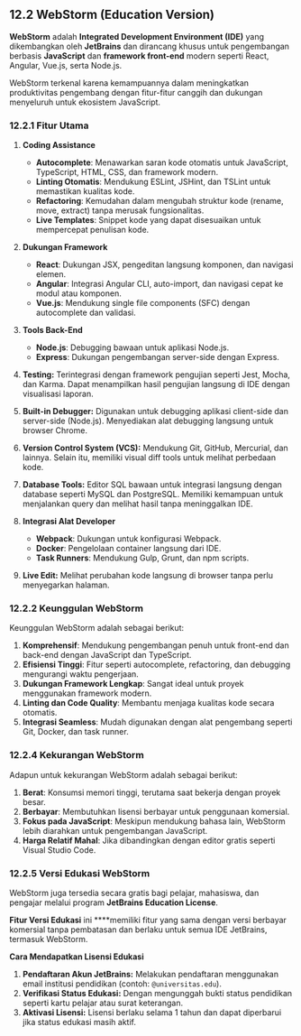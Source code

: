 ## 12.2 WebStorm (Education Version)

**WebStorm** adalah **Integrated Development Environment (IDE)** yang dikembangkan oleh **JetBrains** dan dirancang khusus untuk pengembangan berbasis **JavaScript** dan **framework front-end** modern seperti React, Angular, Vue.js, serta Node.js.

WebStorm terkenal karena kemampuannya dalam meningkatkan produktivitas pengembang dengan fitur-fitur canggih dan dukungan menyeluruh untuk ekosistem JavaScript.

### 12.2.1 Fitur Utama

1. **Coding Assistance**

    - **Autocomplete**: Menawarkan saran kode otomatis untuk JavaScript, TypeScript, HTML, CSS, dan framework modern.
    - **Linting Otomatis**: Mendukung ESLint, JSHint, dan TSLint untuk memastikan kualitas kode.
    - **Refactoring**: Kemudahan dalam mengubah struktur kode (rename, move, extract) tanpa merusak fungsionalitas.
    - **Live Templates**: Snippet kode yang dapat disesuaikan untuk mempercepat penulisan kode.

2. **Dukungan Framework**

    - **React**: Dukungan JSX, pengeditan langsung komponen, dan navigasi elemen.
    - **Angular**: Integrasi Angular CLI, auto-import, dan navigasi cepat ke modul atau komponen.
    - **Vue.js**: Mendukung single file components (SFC) dengan autocomplete dan validasi.

3. **Tools Back-End**

    - **Node.js**: Debugging bawaan untuk aplikasi Node.js.
    - **Express**: Dukungan pengembangan server-side dengan Express.

4. **Testing:** Terintegrasi dengan framework pengujian seperti Jest, Mocha, dan Karma. Dapat menampilkan hasil pengujian langsung di IDE dengan visualisasi laporan.

5. **Built-in Debugger:** Digunakan untuk debugging aplikasi client-side dan server-side (Node.js). Menyediakan alat debugging langsung untuk browser Chrome.

6. **Version Control System (VCS):** Mendukung Git, GitHub, Mercurial, dan lainnya. Selain itu, memiliki visual diff tools untuk melihat perbedaan kode.

7. **Database Tools:** Editor SQL bawaan untuk integrasi langsung dengan database seperti MySQL dan PostgreSQL. Memiliki kemampuan untuk menjalankan query dan melihat hasil tanpa meninggalkan IDE.

8. **Integrasi Alat Developer**

    - **Webpack**: Dukungan untuk konfigurasi Webpack.
    - **Docker**: Pengelolaan container langsung dari IDE.
    - **Task Runners**: Mendukung Gulp, Grunt, dan npm scripts.

9. **Live Edit:** Melihat perubahan kode langsung di browser tanpa perlu menyegarkan halaman.

### **12.2.2 Keunggulan WebStorm**

Keunggulan WebStorm adalah sebagai berikut:

1. **Komprehensif**: Mendukung pengembangan penuh untuk front-end dan back-end dengan JavaScript dan TypeScript.
2. **Efisiensi Tinggi**: Fitur seperti autocomplete, refactoring, dan debugging mengurangi waktu pengerjaan.
3. **Dukungan Framework Lengkap**: Sangat ideal untuk proyek menggunakan framework modern.
4. **Linting dan Code Quality**: Membantu menjaga kualitas kode secara otomatis.
5. **Integrasi Seamless**: Mudah digunakan dengan alat pengembang seperti Git, Docker, dan task runner.

### **12.2.4 Kekurangan WebStorm**

Adapun untuk kekurangan WebStorm adalah sebagai berikut:

1. **Berat**: Konsumsi memori tinggi, terutama saat bekerja dengan proyek besar.
2. **Berbayar**: Membutuhkan lisensi berbayar untuk penggunaan komersial.
3. **Fokus pada JavaScript**: Meskipun mendukung bahasa lain, WebStorm lebih diarahkan untuk pengembangan JavaScript.
4. **Harga Relatif Mahal**: Jika dibandingkan dengan editor gratis seperti Visual Studio Code.

### **12.2.5 Versi Edukasi WebStorm**

WebStorm juga tersedia secara gratis bagi pelajar, mahasiswa, dan pengajar melalui program **JetBrains Education License**.

**Fitur Versi Edukasi** ini ****memiliki fitur yang sama dengan versi berbayar komersial tanpa pembatasan dan berlaku untuk semua IDE JetBrains, termasuk WebStorm.

**Cara Mendapatkan Lisensi Edukasi**

1. **Pendaftaran Akun JetBrains:** Melakukan pendaftaran menggunakan email institusi pendidikan (contoh: `@universitas.edu`).
2. **Verifikasi Status Edukasi:** Dengan mengunggah bukti status pendidikan seperti kartu pelajar atau surat keterangan.
3. **Aktivasi Lisensi:** Lisensi berlaku selama 1 tahun dan dapat diperbarui jika status edukasi masih aktif.